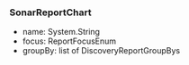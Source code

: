### SonarReportChart
- name: System.String
- focus: ReportFocusEnum
- groupBy: list of DiscoveryReportGroupBys
